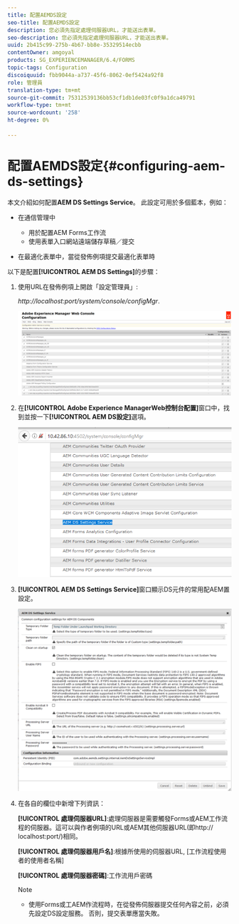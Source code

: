 ```yaml
---
title: 配置AEMDS設定
seo-title: 配置AEMDS設定
description: 您必須先指定處理伺服器URL，才能送出表單。
seo-description: 您必須先指定處理伺服器URL，才能送出表單。
uuid: 2b415c99-275b-4b67-bb8e-35329514ecbb
contentOwner: amgoyal
products: SG_EXPERIENCEMANAGER/6.4/FORMS
topic-tags: Configuration
discoiquuid: fbb9044a-a737-45f6-8062-0ef5424a92f8
role: 管理員
translation-type: tm+mt
source-git-commit: 75312539136bb53cf1db1de03fc0f9a1dca49791
workflow-type: tm+mt
source-wordcount: '258'
ht-degree: 0%

---
```



# 配置AEMDS設定{#configuring-aem-ds-settings}

本文介紹如何配置&#x200B;**AEM DS Settings Service**。 此設定可用於多個藍本，例如：

* 在通信管理中

   * 用於配置AEM Forms工作流
   * 使用表單入口網站遠端儲存草稿／提交

* 在最適化表單中，當從發佈例項提交最適化表單時

以下是配置&#x200B;**[!UICONTROL AEM DS Settings]**&#x200B;的步驟：

1. 使用URL在發佈例項上開啟「設定管理員」:

   *http://localhost:port/system/console/configMgr*.

   ![aem_web_configuration_console](assets/aem_web_configuration_console.png)

1. 在&#x200B;**[!UICONTROL Adobe Experience ManagerWeb控制台配置]**&#x200B;窗口中，找到並按一下&#x200B;**[!UICONTROL AEM DS設定]**&#x200B;選項。

   ![ds_settings](assets/ds_settings.png)

1. **[!UICONTROL AEM DS Settings Service]**&#x200B;窗口顯示DS元件的常用配AEM置設定。

   ![ds_settings_1](assets/ds_settings_1.png)

1. 在各自的欄位中新增下列資訊：

   **[!UICONTROL 處理伺服器URL]**:處理伺服器是需要觸發Forms或AEM工作流程的伺服器。這可以與作者例項的URL或AEM其他伺服器URL(即http:// localhost:port/)相同。

   **[!UICONTROL 處理伺服器用戶名]**:根據所使用的伺服器URL, [工作流程使用者的使用者名稱]

   **[!UICONTROL 處理伺服器密碼]**:工作流用戶密碼

   >[!NOTE]
   >
   >* 使用Forms或工AEM作流程時，在從發佈伺服器提交任何內容之前，必須先設定DS設定服務。 否則，提交表單應當失敗。

